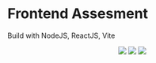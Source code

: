 # Frontend Assesment
Build with NodeJS, ReactJS, Vite

<p align="center">
  <img src="https://skillicons.dev/icons?i=react&perline=1"/>
  <img src="https://skillicons.dev/icons?i=nodejs&perline=1"/>
  <img src="https://skillicons.dev/icons?i=vite&perline=1"/>
</p>


